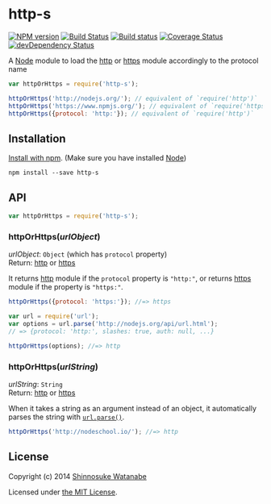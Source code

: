 # http-s 

[![NPM version](https://badge.fury.io/js/http-s.svg)](http://badge.fury.io/js/http-s)
[![Build Status](https://travis-ci.org/shinnn/node-http-s.svg?branch=master)](https://travis-ci.org/shinnn/node-http-s)
[![Build status](https://ci.appveyor.com/api/projects/status/ygrt2hgh5iba4jtt)](https://ci.appveyor.com/project/ShinnosukeWatanabe/node-http-s)
[![Coverage Status](https://img.shields.io/coveralls/shinnn/node-http-s.svg)](https://coveralls.io/r/shinnn/node-http-s)
[![devDependency Status](https://david-dm.org/shinnn/node-http-s/dev-status.svg)](https://david-dm.org/shinnn/node-http-s#info=devDependencies)

A [Node][node] module to load the [http][http] or [https][https] module accordingly to the protocol name

```javascript
var httpOrHttps = require('http-s');

httpOrHttps('http://nodejs.org/'); // equivalent of `require('http')`
httpOrHttps('https://www.npmjs.org/'); // equivalent of `require('https')`
httpOrHttps({protocol: 'http:'}); // equivalent of `require('http')`
```

## Installation

[Install with npm](https://www.npmjs.org/doc/cli/npm-install.html). (Make sure you have installed [Node][node])

```
npm install --save http-s
```

## API

```javascript
var httpOrHttps = require('http-s');
```

### httpOrHttps(*urlObject*)

*urlObject*: `Object` (which has `protocol` property)  
Return: [http][http] or [https][https]

It returns [http][http] module if the `protocol` property is `"http:"`, or returns [https][https] module if the property is `"https:"`.

```javascript
httpOrHttps({protocol: 'https:'}); //=> https

var url = require('url');
var options = url.parse('http://nodejs.org/api/url.html');
// => {protocol: 'http:', slashes: true, auth: null, ...}

httpOrHttps(options); //=> http
```

### httpOrHttps(*urlString*)

*urlString*: `String`  
Return: [http][http] or [https][https]

When it takes a string as an argument instead of an object, it automatically parses the string with [`url.parse()`](http://nodejs.org/api/url.html#url_url_parse_urlstr_parsequerystring_slashesdenotehost).

```javascript
httpOrHttps('http://nodeschool.io/'); //=> http
```

## License

Copyright (c) 2014 [Shinnosuke Watanabe](https://github.com/shinnn)

Licensed under [the MIT License](./LICENSE).

[node]: http://nodejs.org/
[http]: http://nodejs.org/api/http.html#http_http
[https]: http://nodejs.org/api/https.html#https_https
